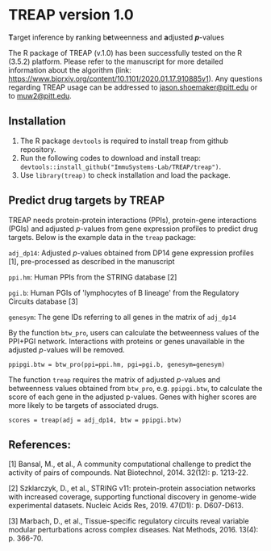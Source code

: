 # TREAP version 1.0
**T**arget inference by **r**anking b**e**tweenness and **a**djusted ***p***-values

The R package of TREAP (v.1.0) has been successfully tested on the R (3.5.2) platform. Please refer to the manuscript for more detailed information about the algorithm (link: https://www.biorxiv.org/content/10.1101/2020.01.17.910885v1). Any questions regarding TREAP usage can be addressed to jason.shoemaker@pitt.edu or to muw2@pitt.edu.

## Installation

1. The R package `devtools` is required to install treap from github repository.
2. Run the following codes to download and install treap: `devtools::install_github("ImmuSystems-Lab/TREAP/treap")`.
3. Use `library(treap)` to check installation and load the package.

## Predict drug targets by TREAP

TREAP needs protein-protein interactions (PPIs), protein-gene interactions (PGIs) and adjusted *p*-values from gene expression profiles to predict drug targets. Below is the example data in the `treap` package:

`adj_dp14`: Adjusted *p*-values obtained from DP14 gene expression profiles [1], pre-processed as described in the manuscript

`ppi.hm`: Human PPIs from the STRING database [2]

`pgi.b`: Human PGIs of 'lymphocytes of B lineage' from the Regulatory Circuits database [3]

`genesym`: The gene IDs referring to all genes in the matrix of `adj_dp14`


By the function `btw_pro`, users can calculate the betweenness values of the PPI+PGI network. Interactions with proteins or genes unavailable in the adjusted *p*-values will be removed.

```{r warning=FALSE,eval=FALSE,echo=TRUE}
ppipgi.btw = btw_pro(ppi=ppi.hm, pgi=pgi.b, genesym=genesym)
```

The function `treap` requires the matrix of adjusted *p*-values and betweenness values obtained from `btw_pro`, e.g. `ppipgi.btw`, to calculate the score of each gene in the adjusted p-values. Genes with higher scores are more likely to be targets of associated drugs.

```{r warning=FALSE,eval=FALSE,echo=TRUE}
scores = treap(adj = adj_dp14, btw = ppipgi.btw)
```

## References:

[1] Bansal, M., et al., A community computational challenge to predict the activity of pairs of compounds. Nat Biotechnol, 2014. 32(12): p. 1213-22.

[2] Szklarczyk, D., et al., STRING v11: protein-protein association networks with increased coverage, supporting functional discovery in genome-wide experimental datasets. Nucleic Acids Res, 2019. 47(D1): p. D607-D613.

[3] Marbach, D., et al., Tissue-specific regulatory circuits reveal variable modular perturbations across complex diseases. Nat Methods, 2016. 13(4): p. 366-70.
